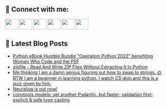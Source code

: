 ## 🔎 Connect with me:
[<img height="32" width="40" src="https://cdn.jsdelivr.net/npm/simple-icons@v5/icons/telegram.svg" />](https://t.me/bullbesh)
[<img height="32" width="40" src="https://cdn.jsdelivr.net/npm/simple-icons@v5/icons/vk.svg" />](https://vk.com/bullbesh)
[<img height="32" width="40" src="https://cdn.jsdelivr.net/npm/simple-icons@v5/icons/twitter.svg" />](https://twitter.com/bullbesh1)
[<img height="32" width="40" src="https://cdn.jsdelivr.net/npm/simple-icons@v5/icons/instagram.svg" />](https://www.instagram.com/bullbesh)
[<img height="32" width="40" src="https://cdn.jsdelivr.net/npm/simple-icons@v5/icons/reddit.svg" />](https://www.reddit.com/user/bullbesh)
[<img height="32" width="40" src="https://cdn.jsdelivr.net/npm/simple-icons@v5/icons/youtube.svg" />](https://www.youtube.com/channel/UCtfjRs6uzgq5mfm8S06WTcg)

## 📕 Latest Blog Posts
<!-- BLOG-POST-LIST:START -->
- [Python eBook Humble Bundle &quot;Operation Python 2022&quot; benefiting Women Who Code and the PSF](https://www.reddit.com/r/Python/comments/vtp4fg/python_ebook_humble_bundle_operation_python_2022/)
- [zipfile - Read And Write ZIP Files Without Extracting It In Python](https://www.reddit.com/r/Python/comments/vtm9vn/zipfile_read_and_write_zip_files_without/)
- [Me thinking I am a damn genius figuring out how to swap to strings. 🌞 BTW I am a beginner in learning python. I watch CS dojo and this is a quiz given by him.](https://www.reddit.com/r/Python/comments/vtkblx/me_thinking_i_am_a_damn_genius_figuring_out_how/)
- [Neuraliqa is out now!](https://www.reddit.com/r/Python/comments/vtjzwr/neuraliqa_is_out_now/)
- [convtools models: yet another Pydantic, but faster; validation first; explicit &amp; safe type casting](https://www.reddit.com/r/Python/comments/vtjz6f/convtools_models_yet_another_pydantic_but_faster/)
<!-- BLOG-POST-LIST:END -->
